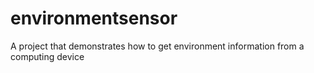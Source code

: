 # environmentsensor
A project that demonstrates how to get environment information from a computing device
